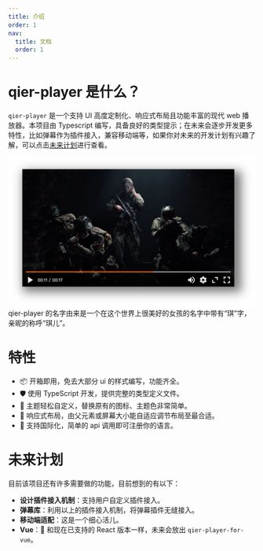 ```yaml
---
title: 介绍
order: 1
nav:
  title: 文档
  order: 1
---
```


# qier-player 是什么？

`qier-player` 是一个支持 UI 高度定制化、响应式布局且功能丰富的现代 web 播放器。本项目由 Typescript 编写，具备良好的类型提示；在未来会逐步开发更多特性，比如弹幕作为插件接入，兼容移动端等，如果你对未来的开发计划有兴趣了解，可以点击[未来计划](/zh-CN/doc#未来计划)进行查看。

<img src="/img/screenshot-shadow.png" />

<Alert type="info">
  qier-player 的名字由来是一个在这个世界上很美好的女孩的名字中带有“琪”字，亲昵的称呼“琪儿”。
</Alert>

# 特性

- 📦 开箱即用，免去大部分 ui 的样式编写，功能齐全。
- 🛡 使用 TypeScript 开发，提供完整的类型定义文件。
- 📃 主题轻松自定义，替换原有的图标、主题色非常简单。
- 🦁 响应式布局，由父元素或屏幕大小能自适应调节布局至最合适。
- 🔖 支持国际化，简单的 api 调用即可注册你的语言。

# 未来计划

目前该项目还有许多需要做的功能，目前想到的有以下：

- **设计插件接入机制**：支持用户自定义插件接入。
- **弹幕库**：利用以上的插件接入机制，将弹幕插件无缝接入。
- **移动端适配**：这是一个细心活儿。
- **Vue**： 和现在已支持的 React 版本一样，未来会放出 `qier-player-for-vue`。
